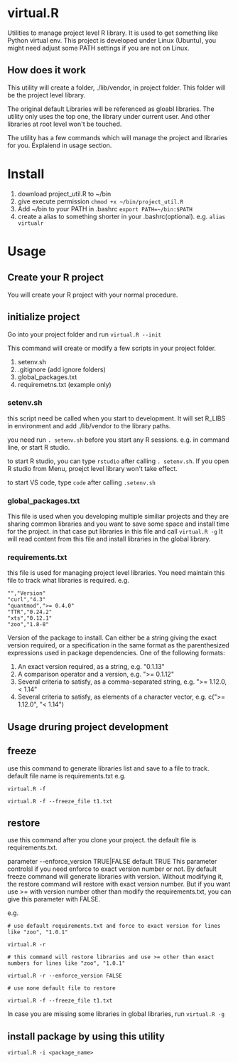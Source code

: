 # virtual.R
Utilities to manage project level R library. It is used to get something like Python virtual env.
This project is developed under Linux (Ubuntu), you might need adjust some PATH settings if you are not on Linux.

## How does it work 
This utility will create a folder, ./lib/vendor, in project folder.
This folder will be the project level library.

The original default Libraries will be referenced as gloabl libraries. The utility only uses the top one, the library under current user. And other libraries at root level won't be touched.

The utility has a few commands which will manage the project and libraries for you. Explaiend in usage section.

# Install
1. download project_util.R to ~/bin
2. give execute permission `chmod +x ~/bin/project_util.R`
3. Add ~/bin to your PATH in .bashrc `export PATH=~/bin:$PATH`
4. create a alias to something shorter in your .bashrc(optional). e.g. `alias virtualr`

# Usage
## Create your R project
You will create your R project with your normal procedure.

## initialize project
Go into your project folder and 
run `virtual.R --init`

This command will create or modify a few scripts in your project folder.
1. setenv.sh
2. .gitignore (add ignore folders)
3. global_packages.txt
4. requiremetns.txt (example only)

### setenv.sh
this script need be called when you start to development. It will set R_LIBS in environment and add ./lib/vendor to the library paths.

you need run `. setenv.sh` before you start any R sessions. e.g. in command line, or start R studio. 

to start R studio, you can type `rstudio` after calling `. setenv.sh`. If you open R studio from Menu, proejct level library won't take effect.

to start VS code, type `code` after calling `.setenv.sh`

### global_packages.txt
This file is used when you developing multiple similiar projects and they are sharing common libraries and you want to save some space and install time for the project.
in that case put libraries in this file and call `virtual.R -g`
It will read content from this file and install libraries in the global library.

### requirements.txt
this file is used for managing project level libraries. You need maintain this file to track what libraries is required. 
e.g.
```
"","Version"
"curl","4.3"
"quantmod",">= 0.4.0"
"TTR","0.24.2"
"xts","0.12.1"
"zoo","1.8-8"
```
Version of the package to install. Can either be a string giving the exact version required, or a specification in the same format as the parenthesized expressions used in package dependencies. One of the following formats:
1. An exact version required, as a string, e.g. "0.1.13"
2. A comparison operator and a version, e.g. ">= 0.1.12"
3. Several criteria to satisfy, as a comma-separated string, e.g. ">= 1.12.0, < 1.14"
4. Several criteria to satisfy, as elements of a character vector, e.g. c(">= 1.12.0", "< 1.14")

## Usage druring project development

## freeze
use this command to generate libraries list and save to a file to track. default file name is requirements.txt
e.g. 
```
virtual.R -f

virtual.R -f --freeze_file t1.txt

```
## restore
use this command after you clone your project. the default file is requirements.txt.

parameter --enforce_version TRUE|FALSE default TRUE This parameter controlsl if you need enforce to exact version number or not. By default freeze command will generate libraries with version. Without modifying it, the restore command will restore with exact version number. But if you want use >= with version number other than modify the requirements.txt, you can give this parameter with FALSE.

e.g.
```
# use default requirements.txt and force to exact version for lines like "zoo", "1.0.1"

virtual.R -r 

# this command will restore libraries and use >= other than exact numbers for lines like "zoo", "1.0.1"

virtual.R -r --enforce_version FALSE

# use none default file to restore

virtual.R -f --freeze_file t1.txt
```

In case you are missing some libraries in global libraries, run `virtual.R -g`

## install package by using this utility
`virtual.R -i <package_name>`







